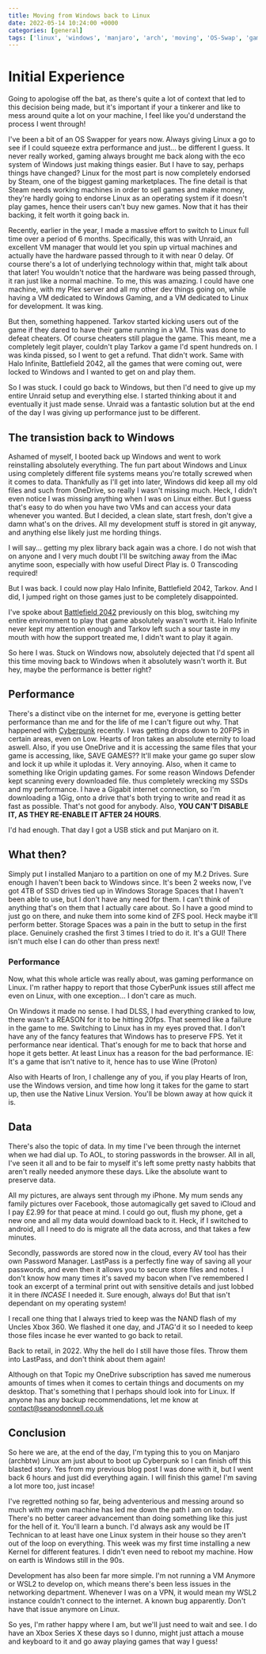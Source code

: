 ```yaml
---
title: Moving from Windows back to Linux
date: 2022-05-14 10:24:00 +0000
categories: [general]
tags: ['linux', 'windows', 'manjaro', 'arch', 'moving', 'OS-Swap', 'gaming-on-linux', 'linux_gaming', 'archbtw', 'Unraid']
---
```


# Initial Experience

Going to apologise off the bat, as there's quite a lot of context that led to this decision being made, but it's important if your a tinkerer and like to mess around quite a lot on your machine, I feel like you'd understand the process I went through!

I've been a bit of an OS Swapper for years now. Always giving Linux a go to see if I could squeeze extra performance and just... be different I guess. It never really worked, gaming always brought me back along with the eco system of Windows just making things easier. But I have to say, perhaps things have changed? Linux for the most part is now completely endorsed by Steam, one of the biggest gaming marketplaces. The fine detail is that Steam needs working machines in order to sell games and make money, they're hardly going to endorse Linux as an operating system if it doesn't play games, hence their users can't buy new games. Now that it has their backing, it felt worth it going back in.

Recently, earlier in the year, I made a massive effort to switch to Linux full time over a period of 6 months. Specifically, this was with Unraid, an excellent VM manager that would let you spin up virtual machines and actually have the hardware passed through to it with near 0 delay. Of course there's a lot of underlying technology within that, might talk about that later! You wouldn't notice that the hardware was being passed through, it ran just like a normal machine. To me, this was amazing. I could have one machine, with my Plex server and all my other dev things going on, while having a VM dedicated to Windows Gaming, and a VM dedicated to Linux for development. It was king.

But then, something happened. Tarkov started kicking users out of the game if they dared to have their game running in a VM. This was done to defeat cheaters. Of course cheaters still plague the game. This meant, me a completely legit player, couldn't play Tarkov a game I'd spent hundreds on. I was kinda pissed, so I went to get a refund. That didn't work. Same with Halo Infinite, Battlefield 2042, all the games that were coming out, were locked to Windows and I wanted to get on and play them.

So I was stuck. I could go back to Windows, but then I'd need to give up my entire Unraid setup and everything else. I started thinking about it and eventually it just made sense. Unraid was a fantastic solution but at the end of the day I was giving up performance just to be different.

## The transistion back to Windows

Ashamed of myself, I booted back up Windows and went to work reinstalling absolutely everything. The fun part about Windows and Linux using completely different file systems means you're totally screwed when it comes to data. Thankfully as I'll get into later, Windows did keep all my old files and such from OneDrive, so really I wasn't missing much. Heck, I didn't even notice I was missing anything when I was on Linux either. But I guess that's easy to do when you have two VMs and can access your data whenever you wanted. But I decided, a clean slate, start fresh, don't give a damn what's on the drives. All my development stuff is stored in git anyway, and anything else likely just me hording things.

I will say... getting my plex library back again was a chore. I do not wish that on anyone and I very much doubt I'll be switching away from the iMac anytime soon, especially with how useful Direct Play is. 0 Transcoding required!

But I was back. I could now play Halo Infinite, Battlefield 2042, Tarkov. And I did, I jumped right on those games just to be completely disappointed. 

I've spoke about [Battlefield 2042](https://switchedbit.com/posts/battlefield/) previously on this blog, switching my entire environment to play that game absolutely wasn't worth it. Halo Infinite never kept my attention enough and Tarkov left such a sour taste in my mouth with how the support treated me, I didn't want to play it again.

So here I was. Stuck on Windows now, absolutely dejected that I'd spent all this time moving back to Windows when it absolutely wasn't worth it. But hey, maybe the performance is better right?

## Performance

There's a distinct vibe on the internet for me, everyone is getting better performance than me and for the life of me I can't figure out why. That happened with [Cyberpunk](https://switchedbit.com/posts/cyberpunk/) recently. I was getting drops down to 20FPS in certain areas, even on Low. Hearts of Iron takes an absolute eternity to load aswell. Also, if you use OneDrive and it is accessing the same files that your game is accessing, like, SAVE GAMES?? It'll make your game go super slow and lock it up while it uplodas it. Very annoying.
Also, when it came to something like Origin updating games. For some reason Windows Defender kept scanning every downloaded file. thus completely wrecking my SSDs and my performance. I have a Gigabit internet connection, so I'm downloading a 1Gig, onto a drive that's both trying to write and read it as fast as possible. That's not good for anybody. Also, **YOU CAN'T DISABLE IT, AS THEY RE-ENABLE IT AFTER 24 HOURS**.

I'd had enough. That day I got a USB stick and put Manjaro on it.

## What then?

Simply put I installed Manjaro to a partition on one of my M.2 Drives. Sure enough I haven't been back to Windows since. It's been 2 weeks now, I've got 4TB of SSD drives tied up in Windows Storage Spaces that I haven't been able to use, but I don't have any need for them. I can't think of anything that's on them that I actually care about. So I have a good mind to just go on there, and nuke them into some kind of ZFS pool. Heck maybe it'll perform better. Storage Spaces was a pain in the butt to setup in the first place. Genuinely crashed the first 3 times I tried to do it. It's a GUI! There isn't much else I can do other than press next!

### Performance

Now, what this whole article was really about, was gaming performance on Linux. I'm rather happy to report that those CyberPunk issues still affect me even on Linux, with one exception... I don't care as much.

On Windows it made no sense. I had DLSS, I had everything cranked to low, there wasn't a REASON for it to be hitting 20fps. That seemed like a failure in the game to me. Switching to Linux has in my eyes proved that. I don't have any of the fancy features that Windows has to preserve FPS. Yet it performance near identical. That's enough for me to back that horse and hope it gets better. At least Linux has a reason for the bad performance. IE: It's a game that isn't native to it, hence has to use Wine (Proton)

Also with Hearts of Iron, I challenge any of you, if you play Hearts of Iron, use the Windows version, and time how long it takes for the game to start up, then use the Native Linux Version. You'll be blown away at how quick it is.

## Data

There's also the topic of data. In my time I've been through the internet when we had dial up. To AOL, to storing passwords in the browser. All in all, I've seen it all and to be fair to myself it's left some pretty nasty habbits that aren't really needed anymore these days. Like the absolute want to preserve data.

All my pictures, are always sent through my iPhone. My mum sends any family pictures over Facebook, those automagically get saved to iCloud and I pay £2.99 for that peace at mind. I could go out, flush my phone, get a new one and all my data would download back to it. Heck, if I switched to android, all I need to do is migrate all the data across, and that takes a few minutes.

Secondly, passwords are stored now in the cloud, every AV tool has their own Password Manager. LastPass is a perfectly fine way of saving all your passwords, and even then it allows you to secure store files and notes. I don't know how many times it's saved my bacon when I've remembered I took an excerpt of a terminal print out with sensitive details and just lobbed it in there *INCASE* I needed it. Sure enough, always do! But that isn't dependant on my operating system!

I recall one thing that I always tried to keep was the NAND flash of my Uncles Xbox 360. We flashed it one day, and JTAG'd it so I needed to keep those files incase he ever wanted to go back to retail.

Back to retail, in 2022. Why the hell do I still have those files. Throw them into LastPass, and don't think about them again!

Although on that Topic my OneDrive subscription has saved me numerous amounts of times when it comes to certain things and documents on my desktop. That's something that I perhaps should look into for Linux. If anyone has any backup recommendations, let me know at contact@seanodonnell.co.uk


## Conclusion

So here we are, at the end of the day, I'm typing this to you on Manjaro (archbtw) Linux am just about to boot up Cyberpunk so I can finish off this blasted story. Yes from my previous blog post I was done with it, but I went back 6 hours and just did everything again. I will finish this game! I'm saving a lot more too, just incase!

I've regretted nothing so far, being adventerious and messing around so much with my own machine has led me down the path I am on today. There's no better career advancement than doing something like this just for the hell of it. You'll learn a bunch. I'd always ask any would be IT Technican to at least have one Linux system in their house so they aren't out of the loop on everything. This week was my first time installing a new Kernel for different features. I didn't even need to reboot my machine. How on earth is Windows still in the 90s.

Development has also been far more simple. I'm not running a VM Anymore or WSL2 to develop on, which means there's been less issues in the networking department. Whenever I was on a VPN, it would mean my WSL2 instance couldn't connect to the internet. A known bug apparently. Don't have that issue anymore on Linux.

So yes, I'm rather happy where I am, but we'll just need to wait and see. I do have an Xbox Series X these days so I dunno, might just attach a mouse and keyboard to it and go away playing games that way I guess!